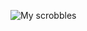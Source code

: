 


 ![My scrobbles](https://lastfm-recently-played.vercel.app/api?user=Joaovit129)
<img header.png>

